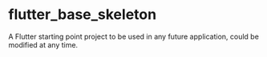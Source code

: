 # flutter_base_skeleton

A Flutter starting point project to be used in any future application, could be modified at any time.


